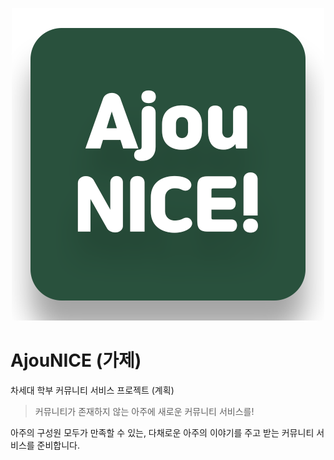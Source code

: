 <p align="center">
    <img src="AjouNICE.png">
</p>

# AjouNICE (가제)

차세대 학부 커뮤니티 서비스 프로젝트 (계획)

> 커뮤니티가 존재하지 않는 아주에 새로운 커뮤니티 서비스를!

아주의 구성원 모두가 만족할 수 있는, 다채로운 아주의 이야기를 주고 받는 커뮤니티 서비스를 준비합니다.
